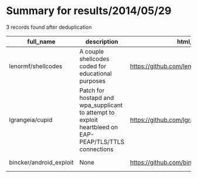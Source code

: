 
# Summary for results/2014/05/29
    
3 records found after deduplication

| full_name | description | html_url | matched_list | matched_count | pushed_at | size | stargazers_count | language | forks_count |
|-------------------------|--------------------------------------------------------------------------------------------------------|--------------------------------------------|----------------|-----------------|---------------------------|--------|--------------------|------------|---------------|
| lenormf/shellcodes | A couple shellcodes coded for educational purposes | https://github.com/lenormf/shellcodes | ['shellcode'] | 1 | 2014-05-29 07:23:12+00:00 | 6564 | 0 | Assembly | 0 |
| lgrangeia/cupid | Patch for hostapd and wpa_supplicant to attempt to exploit heartbleed on EAP-PEAP/TLS/TTLS connections | https://github.com/lgrangeia/cupid | ['exploit'] | 1 | 2014-05-29 14:49:18+00:00 | 160 | 99 | nan | 16 |
| bincker/android_exploit | None | https://github.com/bincker/android_exploit | ['exploit'] | 1 | 2014-05-29 01:37:32+00:00 | 140 | 0 | nan | 0 |
